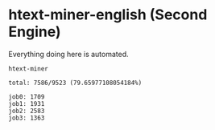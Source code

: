 # htext-miner-english (Second Engine)

Everything doing here is automated.

```
htext-miner

total: 7586/9523 (79.65977108054184%)

job0: 1709
job1: 1931
job2: 2583
job3: 1363
```